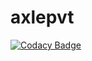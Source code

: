 # axlepvt
[![Codacy Badge](https://api.codacy.com/project/badge/Grade/4a6fb390c92a43958e7a0bb922b68b30)](https://www.codacy.com/app/ramesh_2/axlepvt?utm_source=github.com&utm_medium=referral&utm_content=prashant9841/axlepvt&utm_campaign=badger)